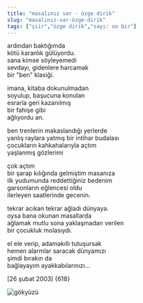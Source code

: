 ```yaml
---
title: "masalınız var - özge dirik"
slug: "masalınız-var-özge-dirik"
tags: ["şiir","özge dirik","sayı: on bir"]
---
```


ardından baktığımda\
kötü karanlık gülüyordu.\
sana kimse söyleyemedi\
sevdayı, gidenlere harcamak\
bir "ben" klasiği.

imana, kitaba dokunulmadan\
soyulup, başucuna konulan\
esrarla geri kazanılmış\
bir fahişe gibi\
ağlıyordu an.

ben trenlerin makaslandığı yerlerde\
yanlış raylara yatmış bir intihar budalası\
çocukların kahkahalarıyla açtım\
yaşlanmış gözlerimi

çok açtım\
bir şarap kılığında gelmiştim masanıza\
ilk yudumunda reddettiğiniz bedenim\
garsonların eğlencesi oldu\
ilerleyen saatlerinde gecenin.

tekrar acıkan tekrar ağladı dünyaya.\
oysa bana okunan masallarda\
ağlamak mutlu sona yaklaşmadan verilen\
bir çocukluk molasıydı.

el ele verip, adamakıllı tutuşursak\
hemen alarmlar saracak dünyamızı\
şimdi bırakın da\
bağlayayım ayakkabılarınızı...

\[26 şubat 2003\] {618}

![gökyüzü](/img/ky11_13.jpg)
